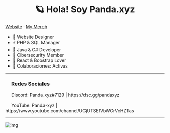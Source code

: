 <h1 align="center"> 🪐 Hola! Soy Panda.xyz </h1>

[Website](https://pandaxyzzz.glitch.me/) · [My Merch](https://pandaxyz-merch.glitch.me/)
 
- 🛫 Website Designer
- ⚡ PHP  & SQL Manager
- 🍷 Java & C# Developer
- 🐍 Cibersecurity Member
- 🌵 React & Boostrap Lover
- 🤩 Colaboraciones: Activas
---

<h3><img src="https://emoji.gg/assets/emoji/1343-arrowright.png" height="15px"> Redes Sociales </h3>
<div> </div>
<p><img src="https://emoji.gg/assets/emoji/7953-discord-lex.png" height="15px"> Discord: Panda.xyz#7129 | https://dsc.gg/pandaxyz </p>
<div> </div>
<p><img src="https://emoji.gg/assets/emoji/7158-youtube-lex.png" height="15px"> YouTube: Panda-xyz | https://www.youtube.com/channel/UCjUTSEfVbWGrVcHZTas
  
  ---
  
  ![img](https://i.imgur.com/b6SlDfg.png)
